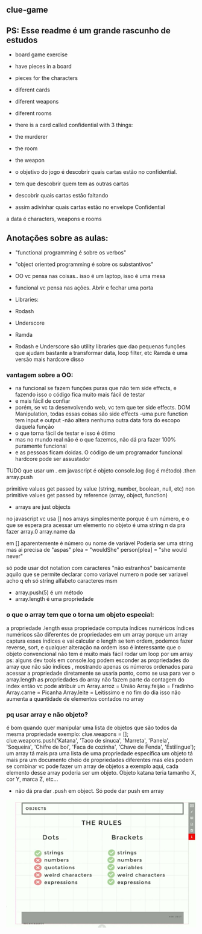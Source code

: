 ## clue-game

## PS: Esse readme é um grande rascunho de estudos


- board game exercise
- have pieces in a board
- pieces for the characters
- diferent cards
- diferent weapons
- diferent rooms
  
- there is a card called confidential with 3 things:
- the murderer
- the room
- the weapon

- o objetivo do jogo é descobrir quais cartas estão no confidential.
- tem que descobrir quem tem as outras cartas
- descobrir quais cartas estão faltando
- assim adivinhar quais cartas estão no envelope Confidential

a data é characters, weapons e rooms

## Anotações sobre as aulas:

- "functional programming é sobre os verbos"
- "object oriented programming é sobre os substantivos"
- OO vc pensa nas coisas.. isso é um laptop, isso é uma mesa
- funcional vc pensa nas ações. Abrir e fechar uma porta 
- Libraries:
- Rodash
- Underscore
- Ramda

- Rodash e Underscore são utility libraries que dao pequenas funções que ajudam bastante a transformar data, loop filter, etc
Ramda é uma versão mais hardcore disso

### vantagem sobre a OO:
- na funcional se fazem funções puras que não tem side effects, e fazendo isso o código fica muito mais fácil de testar
- e mais fácil de confiar
- porém, se vc ta desenvolvendo web, vc tem que ter side effects. DOM Manipulation, todas essas coisas são side effects
-uma pure function tem input e output
-não altera nenhuma outra data fora do escopo daquela função
- o que torna fácil de testar e isso é ótimo
- mas no mundo real não é o que fazemos, não dá pra fazer 100% puramente funcional
- e as pessoas ficam doidas. O código de um programador funcional hardcore pode ser assustador

TUDO que usar um . em javascript é objeto
console.log  (log é método)
.then
array.push

primitive values get passed by value
(string, number, boolean, null, etc)
non primitive values get passed by reference 
(array, object, function)

- arrays are just objects

no javascript vc usa [] nos arrays simplesmente porque é um número, e o que se espera pra acessar um elemento no objeto é uma string
n da pra fazer array.0
array.name da

em [] aparentemente é número ou nome de variável
Poderia ser uma string mas ai precisa de "aspas" 
plea = "wouldShe"
person[plea] = "she would never"

só pode usar dot notation com caracteres "não estranhos"
basicamente aquilo que se permite declarar como variavel
numero n pode ser variavel
acho q eh só string alfabeto caracteres msm

- array.push(5) é um método
- array.length é uma propriedade

### o que o array tem que o torna um objeto especial:
a propriedade .length
essa propriedade computa índices numéricos
índices numéricos são diferentes de propriedades em um array porque um array captura esses índices e vai calcular o length
se tem ordem, podemos fazer reverse, sort, e qualquer alteração na ordem
isso é interessante que o objeto convencional não tem
é muito mais fácil rodar um loop por um array
ps: alguns dev tools em console.log podem esconder as propriedades do array que não são índices , mostrando apenas os números ordenados
para acessar a propriedade diretamente se usaria ponto, como se usa para ver o array.length
as propriedades do array não fazem parte da contagem do index
então vc pode atribuir um
Array.arroz = União 
Array.feijão = Fradinho
Array.carne = Picanha
Array.leite = Leitissimo
e no fim do dia isso não aumenta a quantidade de elementos contados no array

### pq usar array e não objeto?
é bom quando quer manipular uma lista de objetos que são todos da mesma propriedade
exemplo:
clue.weapons = [];
clue.weapons.push('Katana', 'Taco de sinuca', 'Marreta', 'Panela', 'Soqueira', 'Chifre de boi', 'Faca de cozinha', 'Chave de Fenda', 'Estilingue');
um array tá mais pra uma lista de uma propriedade específica
um objeto tá mais pra um documento cheio de propriedades diferentes
mas eles podem se combinar
vc pode fazer um array de objetos
a exemplo aqui, cada elemento desse array poderia ser um objeto.
Objeto katana teria tamanho X, cor Y, marca Z, etc...

- não dá pra dar .push em object. Só pode dar push em array
  
![](img/dotsXbrackets.jpg)
